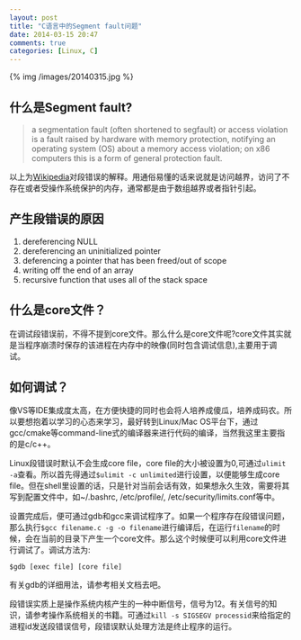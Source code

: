 ```yaml
---
layout: post
title: "C语言中的Segment fault问题"
date: 2014-03-15 20:47
comments: true
categories: [Linux, C] 
---
```

{% img /images/20140315.jpg %}

## 什么是Segment fault?

>  a segmentation fault (often shortened to segfault) or access violation is a fault raised by hardware with memory protection, notifying an operating system (OS) about a memory access violation; on x86 computers this is a form of general protection fault.

以上为[Wikipedia](http://en.wikipedia.org/wiki/Segmentation_fault)对段错误的解释。用通俗易懂的话来说就是访问越界，访问了不存在或者受操作系统保护的内存，通常都是由于数组越界或者指针引起。

## 产生段错误的原因

1. dereferencing NULL
2. dereferencing an uninitialized pointer
3. deferencing a pointer that has been freed/out of scope
4. writing off the end of an array
5. recursive function that uses all of the stack space

<!-- more -->

## 什么是core文件？

在调试段错误前，不得不提到core文件。那么什么是core文件呢?core文件其实就是当程序崩溃时保存的该进程在内存中的映像(同时包含调试信息),主要用于调试。

## 如何调试？

像VS等IDE集成度太高，在方便快捷的同时也会将人培养成傻瓜，培养成码农。所以要想抱着以学习的心态来学习，最好转到Linux/Mac OS平台下，通过gcc/cmake等command-line式的编译器来进行代码的编译，当然我这里主要指的是c/c++。

Linux段错误时默认不会生成core file，core file的大小被设置为0,可通过`ulimit -a`查看。所以首先得通过`$ulimit -c unlimited`进行设置，以便能够生成core file。但在shell里设置的话，只是针对当前会话有效，如果想永久生效，需要将其写到配置文件中，如~/.bashrc, /etc/profile/, /etc/security/limits.conf等中。

设置完成后，便可通过gdb和gcc来调试程序了。如果一个程序存在段错误问题，那么执行`$gcc filename.c -g -o filename`进行编译后，在运行`filename`的时候，会在当前的目录下产生一个core文件。那么这个时候便可以利用core文件进行调试了。调试方法为:

    $gdb [exec file] [core file]

有关gdb的详细用法，请参考相关文档去吧。

段错误实质上是操作系统内核产生的一种中断信号，信号为12。有关信号的知识，请参考操作系统相关的书籍。可通过`kill -s SIGSEGV processid`来给指定的进程id发送段错误信号，段错误默认处理方法是终止程序的运行。
